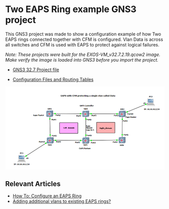 # Two EAPS Ring example GNS3 project

This GNS3 project was made to show a configuration example of how Two EAPS rings connected together with CFM is configured. Vlan Data is across all switches and CFM is used with EAPS to protect against logical failures.

*Note: These projects were built for the EXOS-VM_v32.7.2.19.qcow2 image. Make verify the image is loaded into GNS3 before you import the project.*

* [GNS3 32.7 Project file](https://github.com/stewilliams-extr/Virtual_EXOS/raw/refs/heads/master/gns3_projects/Two_EAPS_rings/EAPS_2ring.gns3project)

* [Configuration Files and Routing Tables](configurations)

  

<img src="screenshot.png">

## Relevant Articles
* [How To: Configure an EAPS Ring](https://extreme-networks.my.site.com/ExtrArticleDetail?an=000080836)
* [Adding additional vlans to existing EAPS rings?](https://extreme-networks.my.site.com/ExtrArticleDetail?an=000090838)

